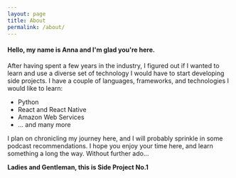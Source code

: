 ```yaml
---
layout: page
title: About
permalink: /about/
---
```

#### Hello, my name is Anna and I'm glad you're here.
After having spent a few years in the industry, I figured out if I wanted to learn and use a diverse set of technology I would have to start developing side projects.
I have a couple of languages, frameworks, and technologies I would like to learn:
- Python
- React and React Native
- Amazon Web Services
- ... and many more

I plan on chronicling my journey here, and I will probably sprinkle in some podcast recommendations.
I hope you enjoy your time here, and learn something a long the way. Without further ado...

**Ladies and Gentleman, this is Side Project No.1**
